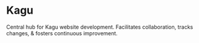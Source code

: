 # Kagu
Central hub for Kagu website development. Facilitates collaboration, tracks changes, &amp; fosters continuous improvement.
